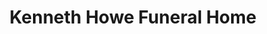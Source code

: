 ---
title: "Kenneth Howe Funeral Home"
url: /east-aurora/kenneth-howe-funeral-home/
shop: funeral directors
---